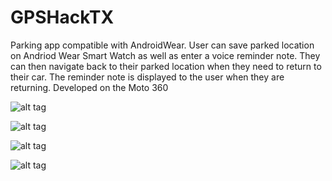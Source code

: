 GPSHackTX
=========
Parking app compatible with AndroidWear. User can save parked location on Andriod Wear Smart Watch as well as enter a voice reminder note. They can then navigate back to their parked location when they need to return to their car. The reminder note is displayed to the user when they are returning. Developed on the Moto 360

![alt tag](https://cloud.githubusercontent.com/assets/5332531/4693549/38204eb6-57a1-11e4-8666-a2633e67456f.jpg)

![alt tag](https://github.com/baibye/GPSHackTX/blob/master/10742757_10152838291005152_1886634242_o.jpg)

![alt tag](https://github.com/baibye/GPSHackTX/blob/master/10732518_10152838291030152_1500353515_o.jpg)

![alt tag](https://github.com/baibye/GPSHackTX/blob/master/10730787_10152838291035152_1814899733_o.jpg)



